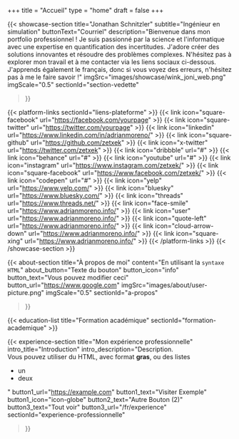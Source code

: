 +++
title = "Accueil"
type = "home"
draft = false
+++

{{< showcase-section
    title="Jonathan Schnitzler"
    subtitle="Ingénieur en simulation"
    buttonText="Courriel"
    description="Bienvenue dans mon portfolio professionnel ! Je suis passionné par la science et l'informatique avec une expertise en quantification des incertitudes. J'adore créer des solutions innovantes et résoudre des problèmes complexes. N'hésitez pas à explorer mon travail et à me contacter via les liens sociaux ci-dessous. J'apprends également le français, donc si vous voyez des erreurs, n'hésitez pas à me le faire savoir !"
    imgSrc="images/showcase/wink_joni_web.png"
    imgScale="0.5"
    sectionId="section-vedette"
>}}

{{< platform-links sectionId="liens-plateforme" >}}
    {{< link icon="square-facebook" url="https://facebook.com/yourpage" >}}
    {{< link icon="square-twitter" url="https://twitter.com/yourpage" >}}
    {{< link icon="linkedin" url="https://www.linkedin.com/in/adrianmoreno/" >}}
    {{< link icon="square-github" url="https://github.com/zetxek" >}}
    {{< link icon="x-twitter" url="https://twitter.com/zetxek" >}}
    {{< link icon="dribbble" url="#" >}}
    {{< link icon="behance" url="#" >}}
    {{< link icon="youtube" url="#" >}}
    {{< link icon="instagram" url="https://www.instagram.com/zetxek/" >}}
    {{< link icon="square-facebook" url="https://www.facebook.com/zetxek/" >}}
    {{< link icon="codepen" url="#" >}}
    {{< link icon="yelp" url="https://www.yelp.com/" >}}
    {{< link icon="bluesky" url="https://www.bluesky.com/" >}}
    {{< link icon="threads" url="https://www.threads.net/" >}}
    {{< link icon="face-smile" url="https://www.adrianmoreno.info/" >}}
    {{< link icon="user" url="https://www.adrianmoreno.info/" >}}
    {{< link icon="quote-left" url="https://www.adrianmoreno.info/" >}}
    {{< link icon="cloud-arrow-down" url="https://www.adrianmoreno.info/" >}}
    {{< link icon="square-xing" url="https://www.adrianmoreno.info/" >}}
{{< /platform-links >}}
{{< /showcase-section >}}

{{< about-section
    title="À propos de moi"
    content="En utilisant la <code>syntaxe HTML</code>"
    about_button="Texte du bouton"
    button_icon="info"
    button_text="Vous pouvez modifier ceci"
    button_url="https://www.google.com"
    imgSrc="images/about/user-picture.png"
    imgScale="0.5"
    sectionId="a-propos"
>}}

{{< education-list
    title="Formation académique"
    sectionId="formation-academique" >}}

{{< experience-section
    title="Mon expérience professionnelle"
    intro_title="Introduction"
    intro_description="Description.<br>Vous pouvez utiliser du HTML, avec format <strong>gras</strong>, ou des listes <ul><li>un</li><li>deux</li></ul>"
    button1_url="https://example.com"
    button1_text="Visiter Exemple"
    button1_icon="icon-globe"
    button2_text="Autre Bouton (2)"
    button3_text="Tout voir"
    button3_url="/fr/experience"
    sectionId="experience-professionnelle"
>}}

